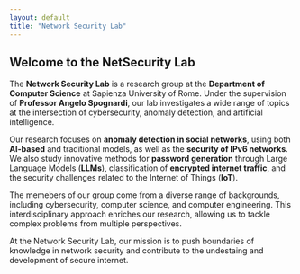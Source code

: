 ```yaml
---
layout: default
title: "Network Security Lab"
---
```


<h2>Welcome to the NetSecurity Lab</h2>


The **Network Security Lab** is a research group at the **Department of Computer Science** at Sapienza University of Rome. Under the supervision of **Professor Angelo Spognardi**, our lab investigates a wide range of topics at the intersection of cybersecurity, anomaly detection, and artificial intelligence.

Our research focuses on **anomaly detection in social networks**, using both **AI-based** and traditional models, as well as the **security of IPv6 networks**. We also study innovative methods for **password generation** through Large Language Models (**LLMs**), classification of **encrypted internet traffic**, and the security challenges related to the Internet of Things (**IoT**).

The memebers of our group come from a diverse range of backgrounds, including cybersecurity, computer science, and computer engineering. This interdisciplinary approach enriches our research, allowing us to tackle complex problems from multiple perspectives.

At the Network Security Lab, our mission is to push boundaries of knowledge in network security and contribute to the undestaing and development of secure internet.